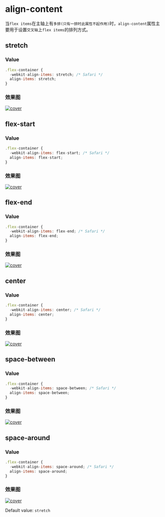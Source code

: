 # align-content
当`flex items`在主轴上有`多排(只有一排时此属性不起作用)`时，`align-content`属性主要用于设置`交叉轴`上`flex items`的排列方式。

## stretch
### Value

```JavaScript
.flex-container {
  -webkit-align-items: stretch; /* Safari */
  align-items: stretch;
}
```

### 效果图
[![cover](http://ojp7xe8x3.bkt.clouddn.com/flexbox-align-content-stretch.jpg)](http://ojp7xe8x3.bkt.clouddn.com/flexbox-align-content-stretch.jpg)

## flex-start
### Value

```JavaScript
.flex-container {
  -webkit-align-items: flex-start; /* Safari */
  align-items: flex-start;
}
```

### 效果图
[![cover](http://ojp7xe8x3.bkt.clouddn.com/flexbox-align-content-flex-start.jpg)](http://ojp7xe8x3.bkt.clouddn.com/flexbox-align-content-flex-start.jpg)

## flex-end
### Value

```JavaScript
.flex-container {
  -webkit-align-items: flex-end; /* Safari */
  align-items: flex-end;
}
```

### 效果图
[![cover](http://ojp7xe8x3.bkt.clouddn.com/flexbox-align-content-flex-end.jpg)](http://ojp7xe8x3.bkt.clouddn.com/flexbox-align-content-flex-end.jpg)

## center
### Value

```JavaScript
.flex-container {
  -webkit-align-items: center; /* Safari */
  align-items: center;
}
```

### 效果图
[![cover](http://ojp7xe8x3.bkt.clouddn.com/flexbox-align-content-center.jpg)](http://ojp7xe8x3.bkt.clouddn.com/flexbox-align-content-center.jpg)

## space-between
### Value

```JavaScript
.flex-container {
  -webkit-align-items: space-between; /* Safari */
  align-items: space-between;
}
```

### 效果图
[![cover](http://ojp7xe8x3.bkt.clouddn.com/flexbox-align-content-space-between.jpg)](http://ojp7xe8x3.bkt.clouddn.com/flexbox-align-content-space-between.jpg)


## space-around
### Value

```JavaScript
.flex-container {
  -webkit-align-items: space-around; /* Safari */
  align-items: space-around;
}
```

### 效果图
[![cover](http://ojp7xe8x3.bkt.clouddn.com/flexbox-align-content-space-around.jpg)](http://ojp7xe8x3.bkt.clouddn.com/flexbox-align-content-space-around.jpg)

Default value: `stretch`
